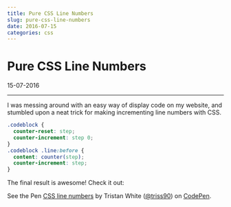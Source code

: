 ```yaml
---
title: Pure CSS Line Numbers
slug: pure-css-line-numbers
date: 2016-07-15
categories: css
---
```


# Pure CSS Line Numbers
<p class='timestamp'><time datetime='15-07-2016'>15-07-2016</time></p>
<hr>

I was messing around with an easy way of display code on my website, and stumbled upon a neat trick for making incrementing line numbers with CSS.

~~~~ css
.codeblock {
  counter-reset: step;
  counter-increment: step 0;  
}
.codeblock .line:before {
  content: counter(step);
  counter-increment: step;
}
~~~~


The final result is awesome! Check it out:

<p data-height="700" data-theme-id="light" data-slug-hash="bZaQYJ" data-default-tab="result" data-user="triss90" data-embed-version="2" data-pen-title="CSS line numbers" class="codepen">See the Pen <a href="https://codepen.io/triss90/pen/bZaQYJ/">CSS line numbers</a> by Tristan  White (<a href="https://codepen.io/triss90">@triss90</a>) on <a href="https://codepen.io">CodePen</a>.</p>
<script async src="https://static.codepen.io/assets/embed/ei.js"></script>
